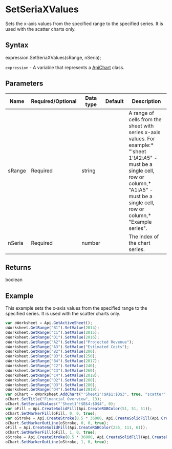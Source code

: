 # SetSeriaXValues

Sets the x-axis values from the specified range to the specified series. It is used with the scatter charts only.

## Syntax

expression.SetSeriaXValues(sRange, nSeria);

`expression` - A variable that represents a [ApiChart](../ApiChart.md) class.

## Parameters

| **Name** | **Required/Optional** | **Data type** | **Default** | **Description** |
| ------------- | ------------- | ------------- | ------------- | ------------- |
| sRange | Required | string |  | A range of cells from the sheet with series x-axis values. For example:* "'sheet 1'!$A$2:$A$5" - must be a single cell, row or column,* "A1:A5" - must be a single cell, row or column,* "Example series". |
| nSeria | Required | number |  | The index of the chart series. |

## Returns

boolean

## Example

This example sets the x-axis values from the specified range to the specified series. It is used with the scatter charts only.

```javascript
var oWorksheet = Api.GetActiveSheet();
oWorksheet.GetRange("B1").SetValue(2014);
oWorksheet.GetRange("C1").SetValue(2015);
oWorksheet.GetRange("D1").SetValue(2016);
oWorksheet.GetRange("A2").SetValue("Projected Revenue");
oWorksheet.GetRange("A3").SetValue("Estimated Costs");
oWorksheet.GetRange("B2").SetValue(200);
oWorksheet.GetRange("B3").SetValue(250);
oWorksheet.GetRange("B4").SetValue(2017);
oWorksheet.GetRange("C2").SetValue(240);
oWorksheet.GetRange("C3").SetValue(260);
oWorksheet.GetRange("C4").SetValue(2018);
oWorksheet.GetRange("D2").SetValue(280);
oWorksheet.GetRange("D3").SetValue(280);
oWorksheet.GetRange("D4").SetValue(2019);
var oChart = oWorksheet.AddChart("'Sheet1'!$A$1:$D$3", true, "scatter", 2, 100 * 36000, 70 * 36000, 0, 2 * 36000, 7, 3 * 36000);
oChart.SetTitle("Financial Overview", 13);
oChart.SetSeriaXValues("'Sheet1'!$B$4:$D$4", 0);
var oFill = Api.CreateSolidFill(Api.CreateRGBColor(51, 51, 51));
oChart.SetMarkerFill(oFill, 0, 0, true);
var oStroke = Api.CreateStroke(0.5 * 36000, Api.CreateSolidFill(Api.CreateRGBColor(51, 51, 51)));
oChart.SetMarkerOutLine(oStroke, 0, 0, true);
oFill = Api.CreateSolidFill(Api.CreateRGBColor(255, 111, 61));
oChart.SetMarkerFill(oFill, 1, 0, true);
oStroke = Api.CreateStroke(0.5 * 36000, Api.CreateSolidFill(Api.CreateRGBColor(255, 111, 61)));
oChart.SetMarkerOutLine(oStroke, 1, 0, true);
```
